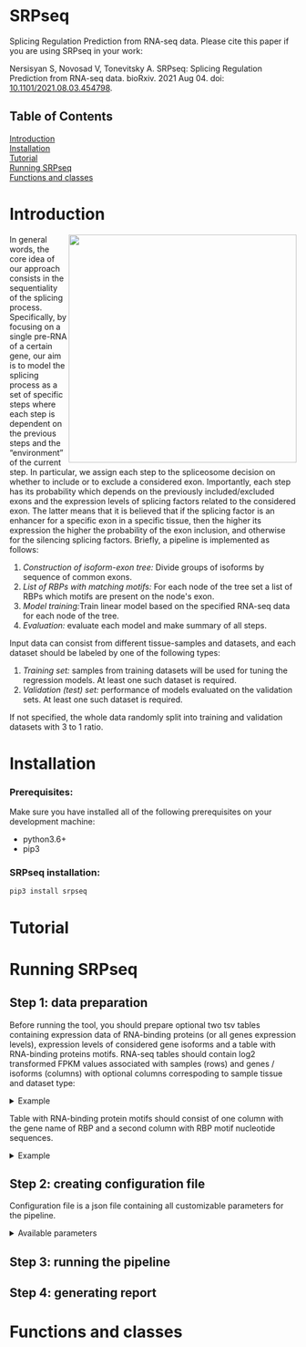# SRPseq

Splicing Regulation Prediction from RNA-seq data. Please cite this paper if you are using SRPseq in your work:

Nersisyan S, Novosad V, Tonevitsky A. SRPseq: Splicing Regulation Prediction from RNA-seq data. bioRxiv. 2021 Aug 04. doi: [10.1101/2021.08.03.454798](https://doi.org/10.1101/2021.08.03.454798).


## Table of Contents  
[Introduction](#introduction)  
[Installation](#installation)  
[Tutorial](#tutorial)  
[Running SRPseq](#running-srpseq)  
[Functions and classes](#functions-and-classes)  

# Introduction
<img align="right" width="400px" src="https:https://github.com/NovosadVictor/SRPseq/static/flowchart.png?raw=true">
<div>
<p>In general words, the core idea of our approach consists in the sequentiality of the splicing process. Specifically, by focusing on a single pre-RNA of a certain gene, our aim is to model the splicing process as a set of specific steps where each step is dependent on the previous steps and the “environment” of the current step. In particular, we assign each step to the spliceosome decision on whether to include or to exclude a considered exon. Importantly, each step has its probability which depends on the previously included/excluded exons and the expression levels of splicing factors related to the considered exon. The latter means that it is believed that if the splicing factor is an enhancer for a specific exon in a specific tissue, then the higher its expression the higher the probability of the exon inclusion, and otherwise for the silencing splicing factors. Briefly, a pipeline is implemented as follows:</p>
<ol>
  <li><i>Construction of isoform-exon tree:</i> Divide groups of isoforms by sequence of common exons.</li>
  <li><i>List of RBPs with matching motifs:</i> For each node of the tree set a list of RBPs which motifs are present on the node's exon.</li>
  <li><i>Model training:</i>Train linear model based on the specified RNA-seq data for each node of the tree.</li>
  <li><i>Evaluation:</i> evaluate each model and make summary of all steps.</li>
</ol>

Input data can consist from different tissue-samples and datasets, and each dataset should be labeled by one of the following types:
<ol>
<li><i>Training set:</i> samples from training datasets will be used for tuning the regression models. At least one such dataset is required.</li>
<li><i>Validation (test) set:</i> performance of models evaluated on the validation sets. At least one such dataset is required.</li>
</ol>

If not specified, the whole data randomly split into training and validation datasets with 3 to 1 ratio.

</div>

# Installation

### Prerequisites:
Make sure you have installed all of the following prerequisites on your development machine:
  - python3.6+  
  - pip3


### SRPseq installation:  
`pip3 install srpseq`

# Tutorial


# Running SRPseq

## Step 1: data preparation

Before running the tool, you should prepare optional two tsv tables containing expression data of RNA-binding proteins (or all genes expression levels), expression levels of considered gene isoforms and a table with RNA-binding proteins motifs. RNA-seq tables should contain log2 transformed FPKM values associated with samples (rows) and genes / isoforms (columns) with optional columns correspoding to sample tissue and dataset type:

<details>
  <summary>Example</summary>
  
  |            | ESRP1     | QKI       | [Tissue]  | [Dataset.Type] |
  | ---------- | --------- | --------- | --------- | --------       |
  | Sample 1   | 17.17     | 365.1     | TCGA-COAD | Training       |
  | Sample 2   | 56.99     | 123.9     | TCGA-COAD | Validation     |
  | ...        |           |           |           |                |
  | Sample 98  | 22.22     | 123.4     |           |                |
  | Sample 99  | 23.23     | 567.8     | | |
  | ...        |           |           | | |
  | Sample 511 | 10.82     | 665.8     | | |
  | Sample 512 | 11.11     | 200.2     | | |
</details>


Table with RNA-binding protein motifs should consist of one column with the gene name of RBP and a second column with RBP motif nucleotide sequences.
<details>
  <summary>Example</summary>
  
  |      RBP      | Motif |
  | ---------- | ----- |
  | ESRP1   | AGGGAU     |
  | ESRP1   | UGGGAAU     |
  | ...        |       |
  | QKI | ACACACUAACCU     |
  | QKI | ACUUAU     |
</details>

## Step 2: creating configuration file

Configuration file is a json file containing all customizable parameters for the pipeline.  

<details>
  <summary>Available parameters</summary> 

  🔴!NOTE! - All paths to files / directories can be either relative to the configuration file directory or absolute paths 
  * `rbp_data_path`
      Path to csv table of the data.

  * `isoforms_data_path`
      Path to csv table of the data annotation.

  * `rbps_path`
      Path to a *n*/*k* grid file.

  * `output_dir`
      Path to directory for output files. If it doesn't exist, it will be created.

  * `gene`  
      Name of feature pre-selection function from [feature pre-selectors section](#functions-and-classes).

  * `rbps_tresh_mean`  
      Object/Dictionary of keyword arguments for feature pre-selector function.

  * `rbps_tresh_var`  
      Name of feature selection function from [feature selectors section](#functions-and-classes).

  * `isoforms_tresh_mean`  
      Object/Dictionary of keyword arguments for feature selector function. Boolean `use_filtration` indicates whether to use *Filtration* dataset besides *Training* dataset for the selector function.

  * `isoforms_tresh_var`
      Name of class for data preprocessing from [sklearn.preprocessing](https://scikit-learn.org/stable/modules/preprocessing.html).

  * `n_processes`
      Number of processes / threads to run on.
  
  * `random_state`
      Random seed (set to an arbitrary integer for reproducibility).

  * `verbose`
      If *true*, print running time for each pair of *n*, *k*.
</details>

## Step 3: running the pipeline

## Step 4: generating report


# Functions and classes


